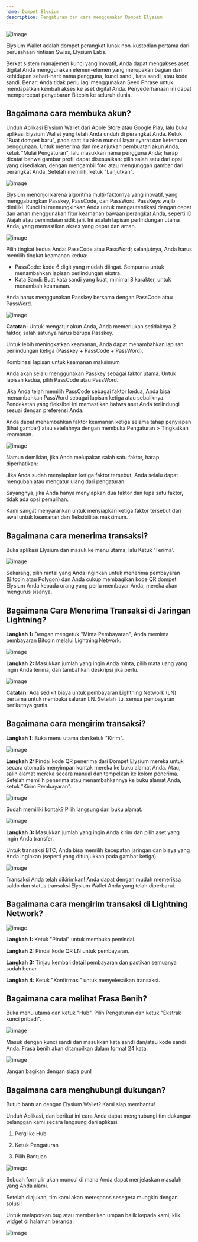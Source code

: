 ```yaml
---
name: Dompet Elysium
description: Pengaturan dan cara menggunakan Dompet Elysium
---
```

![image](assets/cover.webp)

Elysium Wallet adalah dompet perangkat lunak non-kustodian pertama dari perusahaan rintisan Swiss, Elysium Labs.

Berkat sistem manajemen kunci yang inovatif, Anda dapat mengakses aset digital Anda menggunakan elemen-elemen yang merupakan bagian dari kehidupan sehari-hari: nama pengguna, kunci sandi, kata sandi, atau kode sandi. Benar: Anda tidak perlu lagi menggunakan Seed Phrase untuk mendapatkan kembali akses ke aset digital Anda. Penyederhanaan ini dapat mempercepat penyebaran Bitcoin ke seluruh dunia.

## Bagaimana cara membuka akun?

Unduh Aplikasi Elysium Wallet dari Apple Store atau Google Play, lalu buka aplikasi Elysium Wallet yang telah Anda unduh di perangkat Anda. Ketuk "Buat dompet baru", pada saat itu akan muncul layar syarat dan ketentuan penggunaan. Untuk menerima dan melanjutkan pembuatan akun Anda, ketuk "Mulai Pengaturan", lalu masukkan nama pengguna Anda; harap dicatat bahwa gambar profil dapat disesuaikan: pilih salah satu dari opsi yang disediakan, dengan mengambil foto atau mengunggah gambar dari perangkat Anda. Setelah memilih, ketuk "Lanjutkan".

![image](assets/en/02.webp)

Elysium menonjol karena algoritma multi-faktornya yang inovatif, yang menggabungkan Passkey, PassCode, dan PassWord. PassKeys wajib dimiliki. Kunci ini memungkinkan Anda untuk mengautentikasi dengan cepat dan aman menggunakan fitur keamanan bawaan perangkat Anda, seperti ID Wajah atau pemindaian sidik jari. Ini adalah lapisan perlindungan utama Anda, yang memastikan akses yang cepat dan aman.

![image](assets/en/03.webp)

Pilih tingkat kedua Anda: PassCode atau PassWord; selanjutnya, Anda harus memilih tingkat keamanan kedua:


- PassCode: kode 6 digit yang mudah diingat. Sempurna untuk menambahkan lapisan perlindungan ekstra.
- Kata Sandi: Buat kata sandi yang kuat, minimal 8 karakter, untuk menambah keamanan.

Anda harus menggunakan Passkey bersama dengan PassCode atau PassWord.

![image](assets/en/04.webp)

**Catatan:** Untuk mengatur akun Anda, Anda memerlukan setidaknya 2 faktor, salah satunya harus berupa Passkey.

Untuk lebih meningkatkan keamanan, Anda dapat menambahkan lapisan perlindungan ketiga (Passkey + PassCode + PassWord).

Kombinasi lapisan untuk keamanan maksimum

Anda akan selalu menggunakan Passkey sebagai faktor utama. Untuk lapisan kedua, pilih PassCode atau PassWord.

Jika Anda telah memilih PassCode sebagai faktor kedua, Anda bisa menambahkan PassWord sebagai lapisan ketiga atau sebaliknya. Pendekatan yang fleksibel ini memastikan bahwa aset Anda terlindungi sesuai dengan preferensi Anda.

Anda dapat menambahkan faktor keamanan ketiga selama tahap penyiapan (lihat gambar) atau setelahnya dengan membuka Pengaturan > Tingkatkan keamanan.

![image](assets/en/05.webp)

Namun demikian, jika Anda melupakan salah satu faktor, harap diperhatikan:

Jika Anda sudah menyiapkan ketiga faktor tersebut, Anda selalu dapat mengubah atau mengatur ulang dari pengaturan.

Sayangnya, jika Anda hanya menyiapkan dua faktor dan lupa satu faktor, tidak ada opsi pemulihan.

Kami sangat menyarankan untuk menyiapkan ketiga faktor tersebut dari awal untuk keamanan dan fleksibilitas maksimum.

## Bagaimana cara menerima transaksi?

Buka aplikasi Elysium dan masuk ke menu utama, lalu Ketuk 'Terima'.

![image](assets/en/06.webp)

Sekarang, pilih rantai yang Anda inginkan untuk menerima pembayaran (Bitcoin atau Polygon) dan Anda cukup membagikan kode QR dompet Elysium Anda kepada orang yang perlu membayar Anda, mereka akan mengurus sisanya.

## Bagaimana Cara Menerima Transaksi di Jaringan Lightning?

**Langkah 1:** Dengan mengetuk "Minta Pembayaran", Anda meminta pembayaran Bitcoin melalui Lightning Network.

![image](assets/en/07.webp)

**Langkah 2:** Masukkan jumlah yang ingin Anda minta, pilih mata uang yang ingin Anda terima, dan tambahkan deskripsi jika perlu.

![image](assets/en/08.webp)

**Catatan:** Ada sedikit biaya untuk pembayaran Lightning Network (LN) pertama untuk membuka saluran LN. Setelah itu, semua pembayaran berikutnya gratis.

## Bagaimana cara mengirim transaksi?

**Langkah 1:** Buka menu utama dan ketuk "Kirim".

![image](assets/en/09.webp)

**Langkah 2:** Pindai kode QR penerima dari Dompet Elysium mereka untuk secara otomatis menyimpan kontak mereka ke buku alamat Anda. Atau, salin alamat mereka secara manual dan tempelkan ke kolom penerima. Setelah memilih penerima atau menambahkannya ke buku alamat Anda, ketuk "Kirim Pembayaran".

![image](assets/en/10.webp)

Sudah memiliki kontak? Pilih langsung dari buku alamat.

![image](assets/en/11.webp)

**Langkah 3:** Masukkan jumlah yang ingin Anda kirim dan pilih aset yang ingin Anda transfer.

Untuk transaksi BTC, Anda bisa memilih kecepatan jaringan dan biaya yang Anda inginkan (seperti yang ditunjukkan pada gambar ketiga)

![image](assets/en/12.webp)

Transaksi Anda telah dikirimkan! Anda dapat dengan mudah memeriksa saldo dan status transaksi Elysium Wallet Anda yang telah diperbarui.

## Bagaimana cara mengirim transaksi di Lightning Network?

![image](assets/en/13.webp)

**Langkah 1:** Ketuk "Pindai" untuk membuka pemindai.

**Langkah 2:** Pindai kode QR LN untuk pembayaran.

**Langkah 3:** Tinjau kembali detail pembayaran dan pastikan semuanya sudah benar.

**Langkah 4:** Ketuk "Konfirmasi" untuk menyelesaikan transaksi.

## Bagaimana cara melihat Frasa Benih?

Buka menu utama dan ketuk "Hub". Pilih Pengaturan dan ketuk "Ekstrak kunci pribadi".

![image](assets/en/14.webp)

Masuk dengan kunci sandi dan masukkan kata sandi dan/atau kode sandi Anda. Frasa benih akan ditampilkan dalam format 24 kata.

![image](assets/en/15.webp)

Jangan bagikan dengan siapa pun!

## Bagaimana cara menghubungi dukungan?

Butuh bantuan dengan Elysium Wallet? Kami siap membantu!

Unduh Aplikasi, dan berikut ini cara Anda dapat menghubungi tim dukungan pelanggan kami secara langsung dari aplikasi:

1. Pergi ke Hub

2. Ketuk Pengaturan

3. Pilih Bantuan

![image](assets/en/16.webp)

Sebuah formulir akan muncul di mana Anda dapat menjelaskan masalah yang Anda alami.

Setelah diajukan, tim kami akan merespons sesegera mungkin dengan solusi!

Untuk melaporkan bug atau memberikan umpan balik kepada kami, klik widget di halaman beranda:

![image](assets/en/17.webp)